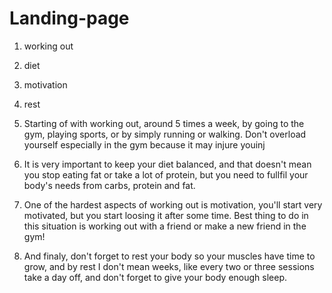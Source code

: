 # Landing-page

1. working out
2. diet
3. motivation
4. rest



1. Starting of with working out, around 5 times a week, by going to the gym, playing sports, or by simply running or walking. Don't overload yourself especially in the gym because it may injure youinj

2. It is very important to keep your diet balanced, and that doesn't mean you stop eating fat or take a lot of protein, but you need to fullfil your body's needs from carbs, protein and fat.

3. One of the hardest aspects of working out is motivation, you'll start very motivated, but you start loosing it after some time. Best thing to do in this situation is working out with a friend or make a new friend in the gym!

4. And finaly, don't forget to rest your body so your muscles have time to grow, and by rest I don't mean weeks, like every two or three sessions take a day off, and don't forget to give your body enough sleep.